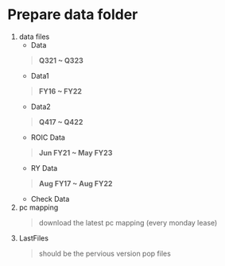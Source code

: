 # Prepare data folder
1. data files
    * Data
    > **Q321 ~ Q323**
    * Data1
    > **FY16 ~ FY22**
    * Data2
    > **Q417 ~ Q422**
    * ROIC Data
    > **Jun FY21 ~ May FY23**
    * RY Data
    > **Aug FY17 ~ Aug FY22**
    * Check Data
2. pc mapping
    > download the latest pc mapping (every monday lease)
3. LastFiles
    > should be the pervious version pop files